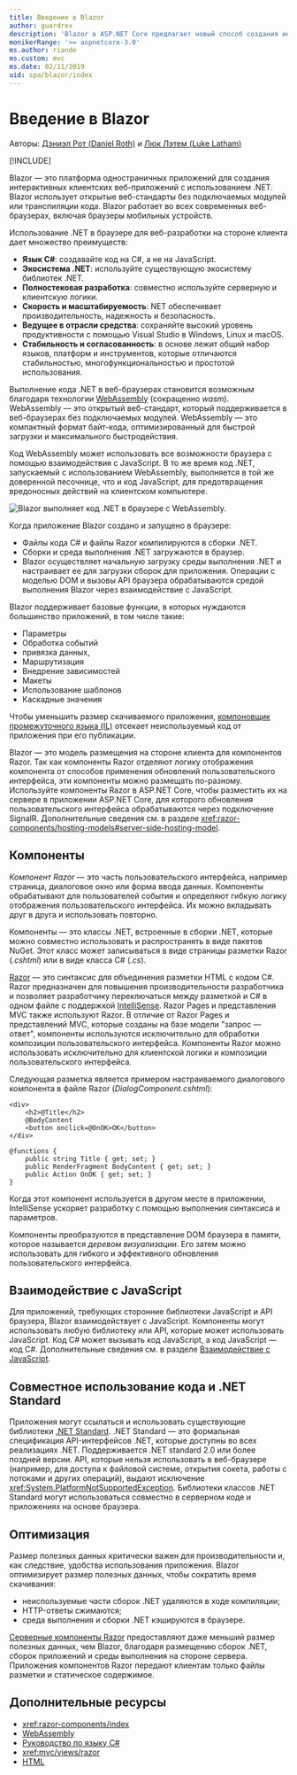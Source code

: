 ```yaml
---
title: Введение в Blazor
author: guardrex
description: 'Blazor в ASP.NET Core предлагает новый способ создания интерактивных клиентских приложений с использованием .NET, которые выполняются в браузере с поддержкой WebAssembly.'
monikerRange: '>= aspnetcore-3.0'
ms.author: riande
ms.custom: mvc
ms.date: 02/11/2019
uid: spa/blazor/index
---
```

# <a name="introduction-to-blazor"></a>Введение в Blazor

Авторы: [Дэниэл Рот (Daniel Roth)](https://github.com/danroth27) и [Люк Лэтем (Luke Latham)](https://github.com/guardrex)

[!INCLUDE[](~/includes/razor-components-preview-notice.md)]

Blazor — это платформа одностраничных приложений для создания интерактивных клиентских веб-приложений с использованием .NET. Blazor использует открытые веб-стандарты без подключаемых модулей или транспиляции кода. Blazor работает во всех современных веб-браузерах, включая браузеры мобильных устройств.

Использование .NET в браузере для веб-разработки на стороне клиента дает множество преимуществ:

* **Язык C#**: создавайте код на C#, а не на JavaScript.
* **Экосистема .NET**: используйте существующую экосистему библиотек .NET.
* **Полностековая разработка**: совместно используйте серверную и клиентскую логики.
* **Скорость и масштабируемость**: NET обеспечивает производительность, надежность и безопасность.
* **Ведущее в отрасли средства**: сохраняйте высокий уровень продуктивности с помощью Visual Studio в Windows, Linux и macOS.
* **Стабильность и согласованность**:  в основе лежит общий набор языков, платформ и инструментов, которые отличаются стабильностью, многофункциональностью и простотой использования.

Выполнение кода .NET в веб-браузерах становится возможным благодаря технологии [WebAssembly](http://webassembly.org) (сокращенно *wasm*). WebAssembly — это открытый веб-стандарт, который поддерживается в веб-браузерах без подключаемых модулей. WebAssembly — это компактный формат байт-кода, оптимизированный для быстрой загрузки и максимального быстродействия.

Код WebAssembly может использовать все возможности браузера с помощью взаимодействия с JavaScript. В то же время код .NET, запускаемый с использованием WebAssembly, выполняется в той же доверенной песочнице, что и код JavaScript, для предотвращения вредоносных действий на клиентском компьютере.

![Blazor выполняет код .NET в браузере с WebAssembly.](index/_static/blazor.png)

Когда приложение Blazor создано и запущено в браузере:

* Файлы кода C# и файлы Razor компилируются в сборки .NET.
* Сборки и среда выполнения .NET загружаются в браузер.
* Blazor осуществляет начальную загрузку среды выполнения .NET и настраивает ее для загрузки сборок для приложения. Операции с моделью DOM и вызовы API браузера обрабатываются средой выполнения Blazor через взаимодействие с JavaScript.

Blazor поддерживает базовые функции, в которых нуждаются большинство приложений, в том числе такие:

* Параметры
* Обработка событий
* привязка данных,
* Маршрутизация
* Внедрение зависимостей
* Макеты
* Использование шаблонов
* Каскадные значения

Чтобы уменьшить размер скачиваемого приложения, [компоновщик промежуточного языка (IL)](xref:host-and-deploy/razor-components/configure-linker) отсекает неиспользуемый код от приложения при его публикации.

Blazor — это модель размещения на стороне клиента для компонентов Razor. Так как компоненты Razor отделяют логику отображения компонента от способов применения обновлений пользовательского интерфейса, эти компоненты можно размещать по-разному. Используйте компоненты Razor в ASP.NET Core, чтобы разместить их на сервере в приложении ASP.NET Core, для которого обновления пользовательского интерфейса обрабатываются через подключение SignalR. Дополнительные сведения см. в разделе <xref:razor-components/hosting-models#server-side-hosting-model>. 

## <a name="components"></a>Компоненты

*Компонент Razor* — это часть пользовательского интерфейса, например страница, диалоговое окно или форма ввода данных. Компоненты обрабатывают для пользователей события и определяют гибкую логику отображения пользовательского интерфейса. Их можно вкладывать друг в друга и использовать повторно.

Компоненты — это классы .NET, встроенные в сборки .NET, которые можно совместно использовать и распространять в виде пакетов NuGet. Этот класс может записываться в виде страницы разметки Razor (*.cshtml*) или в виде класса C# (*.cs*).

[Razor](xref:mvc/views/razor) — это синтаксис для объединения разметки HTML с кодом C#. Razor предназначен для повышения производительности разработчика и позволяет разработчику переключаться между разметкой и C# в одном файле с поддержкой [IntelliSense](/visualstudio/ide/using-intellisense). Razor Pages и представления MVC также используют Razor. В отличие от Razor Pages и представлений MVC, которые созданы на базе модели "запрос — ответ", компоненты используются исключительно для обработки композиции пользовательского интерфейса. Компоненты Razor можно использовать исключительно для клиентской логики и композиции пользовательского интерфейса.

Следующая разметка является примером настраиваемого диалогового компонента в файле Razor (*DialogComponent.cshtml*):

```cshtml
<div>
    <h2>@Title</h2>
    @BodyContent
    <button onclick=@OnOK>OK</button>
</div>

@functions {
    public string Title { get; set; }
    public RenderFragment BodyContent { get; set; }
    public Action OnOK { get; set; }
}
```

Когда этот компонент используется в другом месте в приложении, IntelliSense ускоряет разработку с помощью выполнения синтаксиса и параметров.

Компоненты преобразуются в представление DOM браузера в памяти, которое называется *деревом визуализации*. Его затем можно использовать для гибкого и эффективного обновления пользовательского интерфейса.

## <a name="javascript-interop"></a>Взаимодействие с JavaScript

Для приложений, требующих сторонние библиотеки JavaScript и API браузера, Blazor взаимодействует с JavaScript. Компоненты могут использовать любую библиотеку или API, которые может использовать JavaScript. Код C# может вызывать код JavaScript, а код JavaScript — код C#. Дополнительные сведения см. в разделе [Взаимодействие с JavaScript](xref:razor-components/javascript-interop).

## <a name="code-sharing-and-net-standard"></a>Совместное использование кода и .NET Standard

Приложения могут ссылаться и использовать существующие библиотеки [.NET Standard](/dotnet/standard/net-standard). .NET Standard — это формальная спецификация API-интерфейсов .NET, которые доступны во всех реализациях .NET. Поддерживается .NET standard 2.0 или более поздней версии. API, которые нельзя использовать в веб-браузере (например, для доступа к файловой системе, открытия сокета, работы с потоками и других операций), выдают исключение <xref:System.PlatformNotSupportedException>. Библиотеки классов .NET Standard могут использоваться совместно в серверном коде и приложениях на основе браузера.

## <a name="optimization"></a>Оптимизация

Размер полезных данных критически важен для производительности и, как следствие, удобства использования приложения. Blazor оптимизирует размер полезных данных, чтобы сократить время скачивания:

* неиспользуемые части сборок .NET удаляются в ходе компиляции;
* HTTP-ответы сжимаются;
* среда выполнения и сборки .NET кэшируются в браузере.

[Серверные компоненты Razor](xref:razor-components/index) предоставляют даже меньший размер полезных данных, чем Blazor, благодаря размещению сборок .NET, сборок приложений и среды выполнения на стороне сервера. Приложения компонентов Razor передают клиентам только файлы разметки и статическое содержимое.

## <a name="additional-resources"></a>Дополнительные ресурсы

* <xref:razor-components/index>
* [WebAssembly](http://webassembly.org/)
* [Руководство по языку C#](/dotnet/csharp/)
* <xref:mvc/views/razor>
* [HTML](https://www.w3.org/html/)
